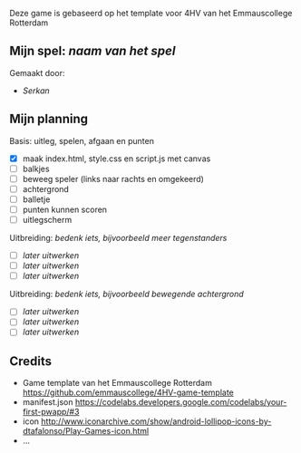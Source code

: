 Deze game is gebaseerd op het template voor 4HV van het Emmauscollege Rotterdam

## Mijn spel: *naam van het spel*
Gemaakt door:
- *Serkan*


## Mijn planning

Basis: uitleg, spelen, afgaan en punten
- [x] maak index.html, style.css en script.js met canvas
- [ ] balkjes
- [ ] beweeg speler (links naar rachts en omgekeerd)
- [ ] achtergrond
- [ ] balletje
- [ ] punten kunnen scoren
- [ ] uitlegscherm

Uitbreiding: *bedenk iets, bijvoorbeeld meer tegenstanders*
- [ ] *later uitwerken*
- [ ] *later uitwerken*
- [ ] *later uitwerken*

Uitbreiding: *bedenk iets, bijvoorbeeld bewegende achtergrond*
- [ ] *later uitwerken*
- [ ] *later uitwerken*
- [ ] *later uitwerken*

## Credits
- Game template van het Emmauscollege Rotterdam https://github.com/emmauscollege/4HV-game-template
- manifest.json https://codelabs.developers.google.com/codelabs/your-first-pwapp/#3
- icon http://www.iconarchive.com/show/android-lollipop-icons-by-dtafalonso/Play-Games-icon.html
- ...

